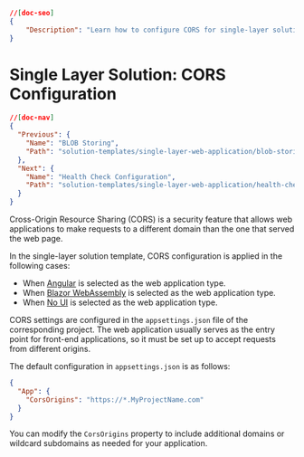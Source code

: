 ```json
//[doc-seo]
{
    "Description": "Learn how to configure CORS for single-layer solutions in ABP Framework, ensuring secure cross-origin requests for your web applications."
}
```

# Single Layer Solution: CORS Configuration

```json
//[doc-nav]
{
  "Previous": {
    "Name": "BLOB Storing",
    "Path": "solution-templates/single-layer-web-application/blob-storing"
  },
  "Next": {
    "Name": "Health Check Configuration",
    "Path": "solution-templates/single-layer-web-application/health-check-configuration"
  }
}
```

Cross-Origin Resource Sharing (CORS) is a security feature that allows web applications to make requests to a different domain than the one that served the web page.

In the single-layer solution template, CORS configuration is applied in the following cases:
- When [Angular](web-applications.md#angular) is selected as the web application type.
- When [Blazor WebAssembly](web-applications.md#blazor-webassembly) is selected as the web application type.
- When [No UI](web-applications.md#no-ui) is selected as the web application type.

CORS settings are configured in the `appsettings.json` file of the corresponding project. The web application usually serves as the entry point for front-end applications, so it must be set up to accept requests from different origins.

The default configuration in `appsettings.json` is as follows:

```json
{
  "App": {
    "CorsOrigins": "https://*.MyProjectName.com"
  }
}
```

You can modify the `CorsOrigins` property to include additional domains or wildcard subdomains as needed for your application.